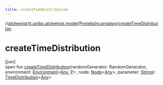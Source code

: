 ```yaml
---
title: createTimeDistribution
---
```

//[alchemist](../../../index.html)/[it.unibo.alchemist.model](../index.html)/[ProtelisIncarnation](index.html)/[createTimeDistribution](create-time-distribution.html)



# createTimeDistribution



[jvm]\
open fun [createTimeDistribution](create-time-distribution.html)(randomGenerator: RandomGenerator, environment: [Environment](../../it.unibo.alchemist.model.interfaces/-environment/index.html)<[Any](https://kotlinlang.org/api/latest/jvm/stdlib/kotlin/-any/index.html), [P](../../it.unibo.alchemist.model.implementations.nodes/-protelis-node/index.html)>, node: [Node](../../it.unibo.alchemist.model.interfaces/-node/index.html)<[Any](https://kotlinlang.org/api/latest/jvm/stdlib/kotlin/-any/index.html)>, parameter: [String](https://docs.oracle.com/javase/8/docs/api/java/lang/String.html)): [TimeDistribution](../../it.unibo.alchemist.model.interfaces/-time-distribution/index.html)<[Any](https://kotlinlang.org/api/latest/jvm/stdlib/kotlin/-any/index.html)>




